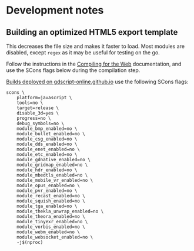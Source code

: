 # Development notes

## Building an optimized HTML5 export template

This decreases the file size and makes it faster to load. Most modules are
disabled, except `regex` as it may be useful for testing on the go.

Follow the instructions in the
[Compiling for the Web](https://docs.godotengine.org/en/stable/development/compiling/compiling_for_web.html)
documentation, and use the SCons flags below during the compilation step.

[Builds deployed on gdscript-online.github.io](https://github.com/gdscript-online/gdscript-online.github.io)
use the following SCons flags:

```text
scons \
    platform=javascript \
    tools=no \
    target=release \
    disable_3d=yes \
    progress=no \
    debug_symbols=no \
    module_bmp_enabled=no \
    module_bullet_enabled=no \
    module_csg_enabled=no \
    module_dds_enabled=no \
    module_enet_enabled=no \
    module_etc_enabled=no \
    module_gdnative_enabled=no \
    module_gridmap_enabled=no \
    module_hdr_enabled=no \
    module_mbedtls_enabled=no \
    module_mobile_vr_enabled=no \
    module_opus_enabled=no \
    module_pvr_enabled=no \
    module_recast_enabled=no \
    module_squish_enabled=no \
    module_tga_enabled=no \
    module_thekla_unwrap_enabled=no \
    module_theora_enabled=no \
    module_tinyexr_enabled=no \
    module_vorbis_enabled=no \
    module_webm_enabled=no \
    module_websocket_enabled=no \
    -j$(nproc)
```
